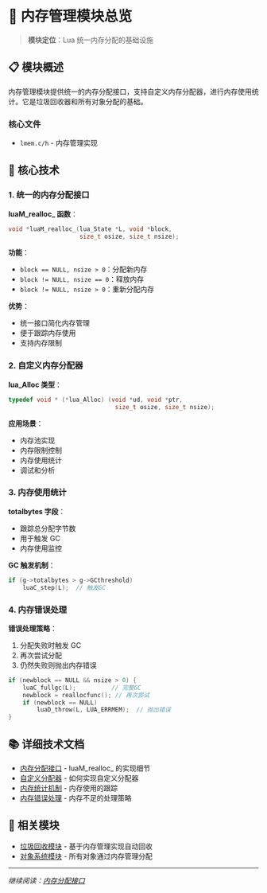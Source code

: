 # 💾 内存管理模块总览

> **模块定位**：Lua 统一内存分配的基础设施

## 📋 模块概述

内存管理模块提供统一的内存分配接口，支持自定义内存分配器，进行内存使用统计。它是垃圾回收器和所有对象分配的基础。

### 核心文件

- `lmem.c/h` - 内存管理实现

## 🎯 核心技术

### 1. 统一的内存分配接口

**luaM_realloc_ 函数**：

```c
void *luaM_realloc_(lua_State *L, void *block, 
                    size_t osize, size_t nsize);
```

**功能**：
- `block == NULL, nsize > 0`：分配新内存
- `block != NULL, nsize == 0`：释放内存
- `block != NULL, nsize > 0`：重新分配内存

**优势**：
- 统一接口简化内存管理
- 便于跟踪内存使用
- 支持内存限制

### 2. 自定义内存分配器

**lua_Alloc 类型**：

```c
typedef void * (*lua_Alloc) (void *ud, void *ptr, 
                              size_t osize, size_t nsize);
```

**应用场景**：
- 内存池实现
- 内存限制控制
- 内存使用统计
- 调试和分析

### 3. 内存使用统计

**totalbytes 字段**：
- 跟踪总分配字节数
- 用于触发 GC
- 内存使用监控

**GC 触发机制**：
```c
if (g->totalbytes > g->GCthreshold)
    luaC_step(L);  // 触发GC
```

### 4. 内存错误处理

**错误处理策略**：
1. 分配失败时触发 GC
2. 再次尝试分配
3. 仍然失败则抛出内存错误

```c
if (newblock == NULL && nsize > 0) {
    luaC_fullgc(L);          // 完整GC
    newblock = reallocfunc(); // 再次尝试
    if (newblock == NULL)
        luaD_throw(L, LUA_ERRMEM);  // 抛出错误
}
```

## 📚 详细技术文档

- [内存分配接口](memory_allocation.md) - luaM_realloc_ 的实现细节
- [自定义分配器](custom_allocator.md) - 如何实现自定义分配器
- [内存统计机制](memory_statistics.md) - 内存使用的跟踪
- [内存错误处理](memory_error_handling.md) - 内存不足的处理策略

## 🔗 相关模块

- [垃圾回收模块](../gc/wiki_gc.md) - 基于内存管理实现自动回收
- [对象系统模块](../object/wiki_object.md) - 所有对象通过内存管理分配

---

*继续阅读：[内存分配接口](memory_allocation.md)*
